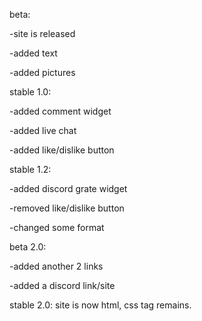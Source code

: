 beta:

-site is released

-added text

-added pictures

stable 1.0:

-added comment widget

-added live chat

-added like/dislike button

stable 1.2:

-added discord grate widget

-removed like/dislike button

-changed some format

beta 2.0:

-added another 2 links

-added a discord link/site

stable 2.0:
site is now html, css tag remains.
